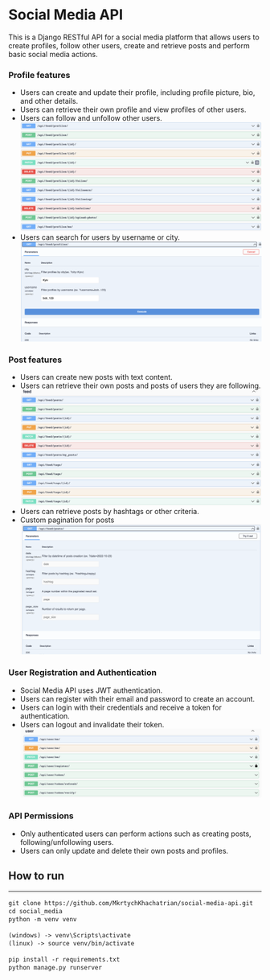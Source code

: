 # Social Media API

This is a Django RESTful API for a social media platform that allows users to create profiles, follow other users, create and retrieve posts and perform basic social media actions.


### Profile features

- Users can create and update their profile, including profile picture, bio, and other details.
- Users can retrieve their own profile and view profiles of other users.
- Users can follow and unfollow other users.
![profile endpoints](img_readme/profile-endpoints.png)
- Users can search for users by username or city.
![profile parameters](img_readme/profile-parameters.png)


### Post features

- Users can create new posts with text content.
- Users can retrieve their own posts and posts of users they are following.
![post endpoints](img_readme/post-endpoints.png)
![tag endpoints](img_readme/tag-endpoints.png)
- Users can retrieve posts by hashtags or other criteria.
- Custom pagination for posts
![post parameters](img_readme/post-parameters.png)


### User Registration and Authentication

- Social Media API uses JWT authentication.
- Users can register with their email and password to create an account.
- Users can login with their credentials and receive a token for authentication.
- Users can logout and invalidate their token.
![user endpoints](img_readme/user-endpoints.png)


### API Permissions

- Only authenticated users can perform actions such as creating posts, following/unfollowing users.
- Users can only update and delete their own posts and profiles.

## How to run
<hr>

```shell
git clone https://github.com/MkrtychKhachatrian/social-media-api.git
cd social_media
python -m venv venv

(windows) -> venv\Scripts\activate
(linux) -> source venv/bin/activate

pip install -r requirements.txt
python manage.py runserver
```
